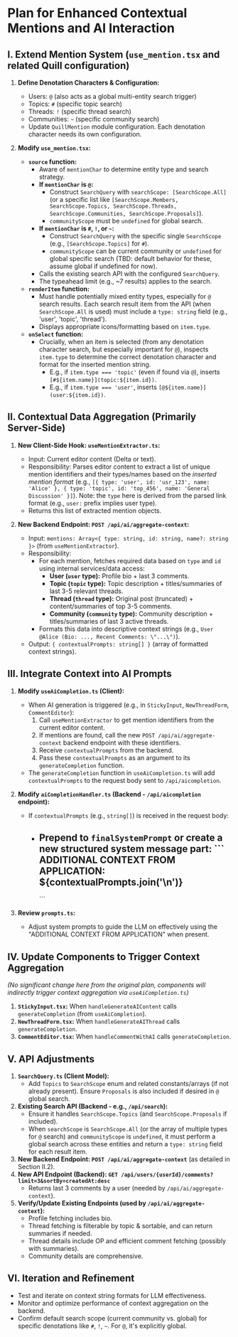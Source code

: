 # Plan for Enhanced Contextual Mentions and AI Interaction

## I. Extend Mention System (`use_mention.tsx` and related Quill configuration)

1.  **Define Denotation Characters & Configuration:**
    *   Users: `@` (also acts as a global multi-entity search trigger)
    *   Topics: `#` (specific topic search)
    *   Threads: `!` (specific thread search)
    *   Communities: `~` (specific community search)
    *   Update `QuillMention` module configuration. Each denotation character needs its own configuration.

2.  **Modify `use_mention.tsx`:**
    *   **`source` function:**
        *   Aware of `mentionChar` to determine entity type and search strategy.
        *   **If `mentionChar` is `@`:**
            *   Construct `SearchQuery` with `searchScope: [SearchScope.All]` (or a specific list like `[SearchScope.Members, SearchScope.Topics, SearchScope.Threads, SearchScope.Communities, SearchScope.Proposals]`).
            *   `communityScope` must be `undefined` for global search.
        *   **If `mentionChar` is `#`, `!`, or `~`:**
            *   Construct `SearchQuery` with the specific single `SearchScope` (e.g., `[SearchScope.Topics]` for `#`).
            *   `communityScope` can be current community or `undefined` for global specific search (TBD: default behavior for these, assume global if undefined for now).
        *   Calls the existing search API with the configured `SearchQuery`.
        *   The typeahead limit (e.g., ~7 results) applies to the search.
    *   **`renderItem` function:**
        *   Must handle potentially mixed entity types, especially for `@` search results. Each search result item from the API (when `SearchScope.All` is used) must include a `type: string` field (e.g., 'user', 'topic', 'thread').
        *   Displays appropriate icons/formatting based on `item.type`.
    *   **`onSelect` function:**
        *   Crucially, when an item is selected (from any denotation character search, but especially important for `@`), inspects `item.type` to determine the correct denotation character and format for the inserted mention string.
            *   E.g., if `item.type === 'topic'` (even if found via `@`), inserts `[#${item.name}](topic:${item.id})`.
            *   E.g., if `item.type === 'user'`, inserts `[@${item.name}](user:${item.id})`.

## II. Contextual Data Aggregation (Primarily Server-Side)

1.  **New Client-Side Hook: `useMentionExtractor.ts`:**
    *   Input: Current editor content (Delta or text).
    *   Responsibility: Parses editor content to extract a list of unique mention identifiers and their types/names based on the *inserted mention format* (e.g., `[{ type: 'user', id: 'usr_123', name: 'Alice' }, { type: 'topic', id: 'top_456', name: 'General Discussion' }]`). Note: the `type` here is derived from the parsed link format (e.g., `user:` prefix implies user type).
    *   Returns this list of extracted mention objects.

2.  **New Backend Endpoint: `POST /api/ai/aggregate-context`:**
    *   Input: `mentions: Array<{ type: string, id: string, name?: string }>` (from `useMentionExtractor`).
    *   Responsibility:
        *   For each mention, fetches required data based on `type` and `id` using internal services/data access:
            *   **User (`user` type):** Profile bio + last 3 comments.
            *   **Topic (`topic` type):** Topic description + titles/summaries of last 3-5 relevant threads.
            *   **Thread (`thread` type):** Original post (truncated) + content/summaries of top 3-5 comments.
            *   **Community (`community` type):** Community description + titles/summaries of last 3 active threads.
        *   Formats this data into descriptive context strings (e.g., `User @Alice (Bio: ..., Recent Comments: \"...\")`).
    *   Output: `{ contextualPrompts: string[] }` (array of formatted context strings).

## III. Integrate Context into AI Prompts

1.  **Modify `useAiCompletion.ts` (Client):**
    *   When AI generation is triggered (e.g., in `StickyInput`, `NewThreadForm`, `CommentEditor`):
        1.  Call `useMentionExtractor` to get mention identifiers from the current editor content.
        2.  If mentions are found, call the new `POST /api/ai/aggregate-context` backend endpoint with these identifiers.
        3.  Receive `contextualPrompts` from the backend.
        4.  Pass these `contextualPrompts` as an argument to its `generateCompletion` function.
    *   The `generateCompletion` function in `useAiCompletion.ts` will add `contextualPrompts` to the request body sent to `/api/aicompletion`.

2.  **Modify `aiCompletionHandler.ts` (Backend - `/api/aicompletion` endpoint):**
    *   If `contextualPrompts` (e.g., `string[]`) is received in the request body:
        *   Prepend to `finalSystemPrompt` or create a new structured system message part:
            \`\`\`
            ADDITIONAL CONTEXT FROM APPLICATION:
            \${contextualPrompts.join('\\n')}
            ---
            \`\`\`

3.  **Review `prompts.ts`:**
    *   Adjust system prompts to guide the LLM on effectively using the "ADDITIONAL CONTEXT FROM APPLICATION" when present.

## IV. Update Components to Trigger Context Aggregation

*(No significant change here from the original plan, components will indirectly trigger context aggregation via `useAiCompletion.ts`)*

1.  **`StickyInput.tsx`:** When `handleGenerateAIContent` calls `generateCompletion` (from `useAiCompletion`).
2.  **`NewThreadForm.tsx`:** When `handleGenerateAIThread` calls `generateCompletion`.
3.  **`CommentEditor.tsx`:** When `handleCommentWithAI` calls `generateCompletion`.

## V. API Adjustments

1.  **`SearchQuery.ts` (Client Model):**
    *   Add `Topics` to `SearchScope` enum and related constants/arrays (if not already present). Ensure `Proposals` is also included if desired in `@` global search.
2.  **Existing Search API (Backend - e.g., `/api/search`):**
    *   Ensure it handles `SearchScope.Topics` (and `SearchScope.Proposals` if included).
    *   When `searchScope` is `SearchScope.All` (or the array of multiple types for `@` search) and `communityScope` is `undefined`, it must perform a global search across these entities and return a `type: string` field for each result item.
3.  **New Backend Endpoint: `POST /api/ai/aggregate-context`** (as detailed in Section II.2).
4.  **New API Endpoint (Backend): `GET /api/users/{userId}/comments?limit=3&sortBy=createdAt:desc`**
    *   Returns last 3 comments by a user (needed by `/api/ai/aggregate-context`).
5.  **Verify/Update Existing Endpoints (used by `/api/ai/aggregate-context`):**
    *   Profile fetching includes bio.
    *   Thread fetching is filterable by topic & sortable, and can return summaries if needed.
    *   Thread details include OP and efficient comment fetching (possibly with summaries).
    *   Community details are comprehensive.

## VI. Iteration and Refinement
*   Test and iterate on context string formats for LLM effectiveness.
*   Monitor and optimize performance of context aggregation on the backend.
*   Confirm default search scope (current community vs. global) for specific denotations like `#`, `!`, `~`. For `@`, it's explicitly global. 